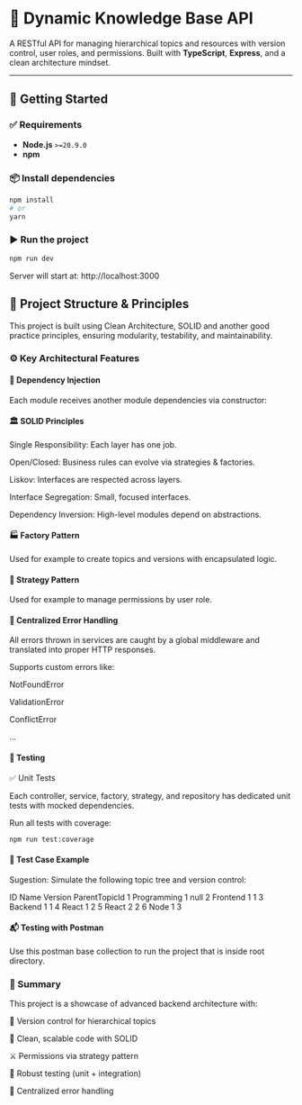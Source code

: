 # 🧠 Dynamic Knowledge Base API

A RESTful API for managing hierarchical topics and resources with version control, user roles, and permissions. Built with **TypeScript**, **Express**, and a clean architecture mindset.

---

## 🚀 Getting Started

### ✅ Requirements

- **Node.js** `>=20.9.0`
- **npm**

### 📦 Install dependencies

```bash
npm install
# or
yarn
```

### ▶️ Run the project

```bash
npm run dev
```
Server will start at: http://localhost:3000

## 🧱 Project Structure & Principles
This project is built using Clean Architecture, SOLID and another good practice principles, ensuring modularity, testability, and maintainability.

### ⚙️ Key Architectural Features

#### 🧩 Dependency Injection
Each module receives another module dependencies via constructor:

#### 🏛️ SOLID Principles
Single Responsibility: Each layer has one job.

Open/Closed: Business rules can evolve via strategies & factories.

Liskov: Interfaces are respected across layers.

Interface Segregation: Small, focused interfaces.

Dependency Inversion: High-level modules depend on abstractions.

#### 🏭 Factory Pattern
Used for example to create topics and versions with encapsulated logic.

#### 🧠 Strategy Pattern
Used for example to manage permissions by user role.

#### 🧨 Centralized Error Handling
All errors thrown in services are caught by a global middleware and translated into proper HTTP responses.

Supports custom errors like:

NotFoundError

ValidationError

ConflictError

...

#### 🧪 Testing
✅ Unit Tests

Each controller, service, factory, strategy, and repository has dedicated unit tests with mocked dependencies.

Run all tests with coverage:

```bash
npm run test:coverage
```


#### 🧪 Test Case Example
Sugestion: Simulate the following topic tree and version control:

ID	Name	Version	ParentTopicId
1	Programming	1	null
2	Frontend	1	1
3	Backend	1	1
4	React	1	2
5	React	2	2
6	Node	1	3

#### 📬 Testing with Postman

Use this postman base collection to run the project that is inside root directory.

### 🧠 Summary
This project is a showcase of advanced backend architecture with:

🔁 Version control for hierarchical topics

🧩 Clean, scalable code with SOLID

⚔️ Permissions via strategy pattern

🧪 Robust testing (unit + integration)

🧨 Centralized error handling